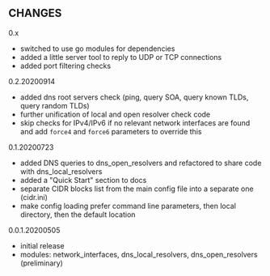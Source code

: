 ## CHANGES

0.x
  * switched to use go modules for dependencies
  * added a little server tool to reply to UDP or TCP connections
  * added port filtering checks

0.2.20200914
  * added dns root servers check (ping, query SOA, query known TLDs, query random TLDs)
  * further unification of local and open resolver check code
  * skip checks for IPv4/IPv6 if no relevant network interfaces are found
    and add `force4` and `force6` parameters to override this

0.1.20200723
  * added DNS queries to dns_open_resolvers and refactored to share code with dns_local_resolvers
  * added a "Quick Start" section to docs
  * separate CIDR blocks list from the main config file into a separate one (cidr.ini)
  * make config loading prefer command line parameters, then local directory, then the default location

0.0.1.20200505
  * initial release
  * modules: network_interfaces, dns_local_resolvers, dns_open_resolvers (preliminary)
